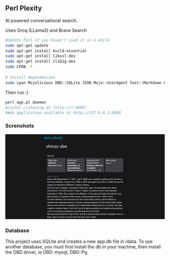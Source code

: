 ## Perl Plexity

AI powered conversational search.

Uses Groq (LLama3) and Brave Search


```bash
#Update Perl if you haven't used it in a while
sudo apt-get update
sudo apt-get install build-essential
sudo apt-get install libssl-dev
sudo apt-get install zlib1g-dev
sudo CPAN -f

# Install dependencies
sudo cpan Mojolicious DBD::SQLite JSON Mojo::UserAgent Text::Markdown LWP::Protocol::https Env
```

Then run :)

```bash
perl app.pl daemon
#[info] Listening at "http://*:3000"
#Web application available at http://127.0.0.1:3000
```

### Screnshots

![Screenshot](/screenshot.png)


### Database
This project uses SQLite and creates a new app.db file in /data. To use another database, you must first install the db in your machine, then install the DBD driver, ie DBD::mysql, DBD::Pg
